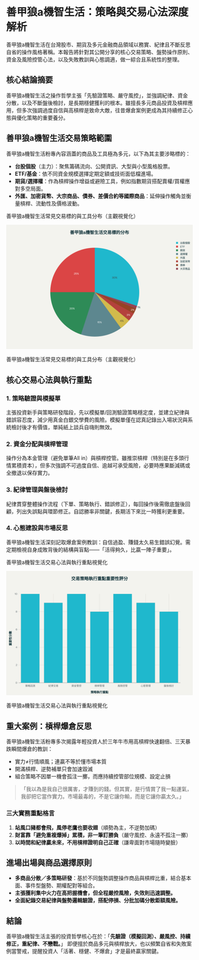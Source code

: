 # 善甲狼a機智生活：策略與交易心法深度解析

善甲狼a機智生活在台灣股市、期貨及多元金融商品領域以務實、紀律且不斷反思自省的操作風格著稱。本報告將針對其公開分享的核心交易策略、盤勢操作原則、資金及風險控管心法，以及失敗教訓與心態調適，做一綜合且系統性的整理。

## 核心結論摘要

善甲狼a機智生活之操作哲學主張「先驗證策略、嚴守風控」，並強調紀律、資金分散，以及不斷盤後檢討，是長期穩健獲利的根本。雖擅長多元商品投資及槓桿應用，但多次強調過度自信與高槓桿是致命大敵，往昔爆倉案例更成為其持續修正心態與優化策略的重要養分。

## 善甲狼a機智生活交易策略範圍

善甲狼a機智生活粉專內容涵蓋的商品及工具極為多元，以下為其主要涉略標的：

- **台股個股**（主力）：聚焦籌碼流向、公開資訊、大型與小型風格股票。
- **ETF/基金**：依不同資金規模選擇定期定額或技術面低檔進場。
- **期貨/選擇權**：作為槓桿操作增益或避險工具，例如指數期貨搭配賣權/買權應對多空局面。
- **外匯、加密貨幣、大宗商品、債券、差價合約等國際商品**：延伸操作觸角並衡量槓桿、流動性及價格波動。

善甲狼a機智生活常見交易標的與工具分布（主觀視覺化）

![善甲狼a機智生活常見交易標的與工具分布（主觀視覺化）](images/善甲狼a_交易標的分布.png)

善甲狼a機智生活常見交易標的與工具分布（主觀視覺化）

## 核心交易心法與執行重點

### 1. 策略驗證與模擬單

主張投資新手與策略研發階段，先以模擬單/回測驗證策略穩定度，並建立紀律與錯誤容忍度，減少用真金白銀交學費的風險。模擬單僅在認真記錄出入場狀況與系統檢討後才有價值，單純紙上談兵自嗨則無效。

### 2. 資金分配與槓桿管理

操作分為本金管理（避免單筆All in）與槓桿控管。雖推崇槓桿（特別是在多頭行情累積資本），但多次強調不可過度自信、逾越可承受風險，必要時應果斷減碼或全撤退以保存實力。

### 3. 紀律管理與盤後檢討

紀律貫穿整體操作流程（下單、策略執行、錯誤修正），每回操作後需徹底盤後回顧，列出失誤點與環節修正。自認勝率非關鍵，長期活下來比一時獲利更重要。

### 4. 心態建設與市場反思

善甲狼a機智生活深刻記取爆倉案例教訓：自信過盈、賺錢太久易生錯誤幻覺。需定期檢視自身成敗背後的結構與盲點——「活得夠久，比贏一陣子重要」。

善甲狼a機智生活交易心法與執行重點視覺化

![善甲狼a機智生活交易心法與執行重點視覺化](images/善甲狼a_交易心法視覺化.png)

善甲狼a機智生活交易心法與執行重點視覺化

## 重大案例：槓桿爆倉反思

善甲狼a機智生活粉專多次揭露年輕投資人於三年牛市用高槓桿快速翻倍、三天暴跌瞬間爆倉的教訓：

- 實力≠行情順風；連贏不等於懂市場本質
- 開滿槓桿、逆勢補單只會加速毀滅
- 組合策略不因單一機會孤注一擲，而應持續控管部位規模、設定止損

> 「我以為是我自己很厲害，才賺到的錢。但其實，是行情賞了我一點運氣，我卻把它當作實力。市場最毒的，不是它讓你輸，而是它讓你贏太久。」

### 三大實務重點格言

1. **站風口豬都會飛，風停老鷹也要收翅**（順勢為主，不逆勢加碼）
2. **財富靠「避免重複爆掉」累積，非一筆訂勝負**（嚴守風控、永遠不孤注一擲）
3. **以時間和紀律贏未來，不用槓桿證明自己正確**（謙卑面對市場隨時變臉）

## 進場出場與商品選擇原則

- **多商品分散／多策略研發**：基於不同盤勢調整操作商品與槓桿比重，結合基本面、事件型盤勢、期權配對等組合。
- **主張獲利集中火力在高把握機會，但全程嚴控風險，失效則迅速調整。**
- **全面紀錄交易紀律與盤勢邏輯驗證，搭配停損、分批加碼分散鉅額風險。**


## 結論

善甲狼a機智生活主張的投資哲學核心在於：「**先驗證（模擬回測）、嚴風控、持續修正，重紀律、不戀戰。**」
即便擅於商品多元與槓桿放大，也以頻繁自省和失敗案例當警戒，提醒投資人「活著、穩健、不爆倉」才是最終贏家關鍵。

